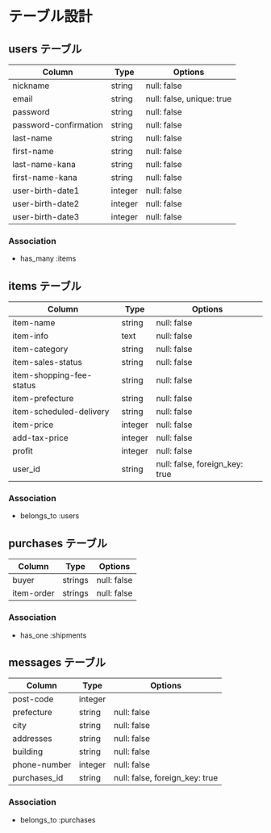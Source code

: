 # テーブル設計

## users テーブル

| Column                | Type    | Options     |
| --------------------- | --------| ----------- |
| nickname              | string  | null: false |
| email                 | string  | null: false, unique: true |
| password              | string  | null: false |
| password-confirmation | string  | null: false |
| last-name             | string  | null: false |
| first-name            | string  | null: false |
| last-name-kana        | string  | null: false |
| first-name-kana       | string  | null: false |
| user-birth-date1      | integer | null: false |
| user-birth-date2      | integer | null: false |
| user-birth-date3      | integer | null: false |

### Association

- has_many :items

## items テーブル

| Column                   | Type    | Options     |
| ------------------------ | ------- | ----------- |
| item-name                | string  | null: false |
| item-info                | text    | null: false |
| item-category            | string  | null: false |
| item-sales-status        | string  | null: false |
| item-shopping-fee-status | string  | null: false |
| item-prefecture          | string  | null: false |
| item-scheduled-delivery  | string  | null: false |
| item-price               | integer | null: false |
| add-tax-price            | integer | null: false |
| profit                   | integer | null: false |
| user_id                  | string  | null: false, foreign_key: true|

### Association

- belongs_to :users


## purchases テーブル

| Column     | Type    | Options     |
| ---------- | ------- | ----------- |
| buyer      | strings | null: false |
| item-order | strings | null: false |

### Association

- has_one :shipments

## messages テーブル

| Column       | Type    | Options     |
| ------------ | ------- | ----------- |
| post-code    | integer |             |
| prefecture   | string  | null: false |
| city         | string  | null: false |
| addresses    | string  | null: false |
| building     | string  | null: false |
| phone-number | integer | null: false |
| purchases_id | string  | null: false, foreign_key: true |

### Association

- belongs_to :purchases
